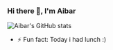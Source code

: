 ### Hi there 👋, I'm Aibar

<!--
**IkayevAibar/IkayevAibar** is a ✨ _special_ ✨ repository because its `README.md` (this file) appears on your GitHub profile.

Here are some ideas to get you started:

- 🔭 I’m currently working on ...
- 🌱 I’m currently learning ...
- 👯 I’m looking to collaborate on ...
- 🤔 I’m looking for help with ...
- 💬 Ask me about ...
- 📫 How to reach me: ...
- 😄 Pronouns: ...

-->
![Aibar's GitHub stats](https://github-readme-stats.vercel.app/api?username=IkayevAibar&show_icons=true&theme=radical)
- ⚡ Fun fact: Today i had lunch :)
